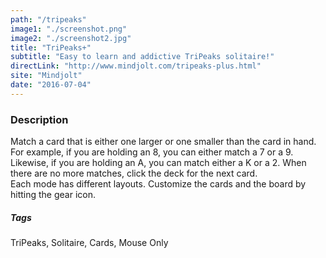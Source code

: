 ```yaml
---
path: "/tripeaks"
image1: "./screenshot.png"
image2: "./screenshot2.jpg"
title: "TriPeaks+"
subtitle: "Easy to learn and addictive TriPeaks solitaire!"
directLink: "http://www.mindjolt.com/tripeaks-plus.html"
site: "Mindjolt"
date: "2016-07-04"
---
```


### Description

Match a card that is either one larger or one smaller than the card in hand. For example, if you are holding an 8, you can either match a 7 or a 9\. Likewise, if you are holding an A, you can match either a K or a 2\. When there are no more matches, click the deck for the next card.  
Each mode has different layouts. Customize the cards and the board by hitting the gear icon.

##### Tags

TriPeaks, Solitaire, Cards, Mouse Only
